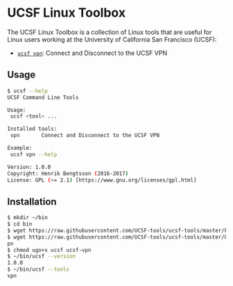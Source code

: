 # UCSF Linux Toolbox

The UCSF Linux Toolbox is a collection of Linux tools that are useful for Linux users working at the University of California San Francisco (UCSF):

* [`ucsf vpn`](docs/ucsf-vpn.md): Connect and Disconnect to the UCSF VPN



## Usage
```sh
$ ucsf --help
UCSF Command Line Tools

Usage:
 ucsf <tool> ...

Installed tools:
 vpn       Connect and Disconnect to the UCSF VPN

Example:
 ucsf vpn --help

Version: 1.0.0
Copyright: Henrik Bengtsson (2016-2017)
License: GPL (>= 2.1) [https://www.gnu.org/licenses/gpl.html]
```


## Installation

```sh
$ mkdir ~/bin
$ cd bin
$ wget https://raw.githubusercontent.com/UCSF-tools/ucsf-tools/master/bin/ucsf
$ wget https://raw.githubusercontent.com/UCSF-tools/ucsf-tools/master/bin/ucsf-v
pn
$ chmod ugo+x ucsf ucsf-vpn
$ ~/bin/ucsf --version
1.0.0
$ ~/bin/ucsf --tools
vpn
```
